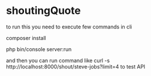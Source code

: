 # shoutingQuote

to run this you need to execute few commands in cli

composer install

php bin/console server:run

and then you can run command like curl -s http://localhost:8000/shout/steve-jobs?limit=4 to test API
